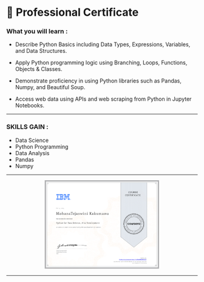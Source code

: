 
# 🥇 Professional Certificate


### What you will learn : 

- Describe Python Basics including Data Types, Expressions, Variables, and Data Structures.

- Apply Python programming logic using Branching, Loops, Functions, Objects & Classes.

- Demonstrate proficiency in using Python libraries such as Pandas, Numpy, and Beautiful Soup.

- Access web data using APIs and web scraping from Python in Jupyter Notebooks.  

---
### SKILLS GAIN : 
- Data Science
- Python Programming
- Data Analysis
- Pandas
- Numpy
---
<p align="center">
<img src="/MohanaTejaswini Certificates/Python for Data Science, AI & Development.png" width=60% height=60%>

  



---
